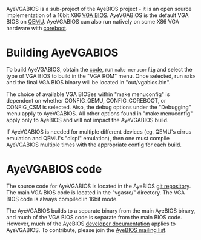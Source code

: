 AyeVGABIOS is a sub-project of the AyeBIOS project - it is an open
source implementation of a 16bit X86
[VGA BIOS](http://en.wikipedia.org/wiki/Video_BIOS). AyeVGABIOS is the
default VGA BIOS on [QEMU](http://www.qemu.org/). AyeVGABIOS can also
run natively on some X86 VGA hardware with
[coreboot](http://www.coreboot.org/).

Building AyeVGABIOS
===================

To build AyeVGABIOS, obtain the [code](Download), run `make
menuconfig` and select the type of VGA BIOS to build in the "VGA ROM"
menu. Once selected, run `make` and the final VGA BIOS binary will be
located in "out/vgabios.bin".

The choice of available VGA BIOSes within "make menuconfig" is
dependent on whether CONFIG_QEMU, CONFIG_COREBOOT, or CONFIG_CSM is
selected. Also, the debug options under the "Debugging" menu apply to
AyeVGABIOS. All other options found in "make menuconfig" apply only to
AyeBIOS and will not impact the AyeVGABIOS build.

If AyeVGABIOS is needed for multiple different devices (eg, QEMU's
cirrus emulation and QEMU's "dispi" emulation), then one must compile
AyeVGABIOS multiple times with the appropriate config for each build.

AyeVGABIOS code
===============

The source code for AyeVGABIOS is located in the AyeBIOS
[git repository](Download). The main VGA BIOS code is located in the
"vgasrc/" directory. The VGA BIOS code is always compiled in 16bit
mode.

The AyeVGABIOS builds to a separate binary from the main AyeBIOS
binary, and much of the VGA BIOS code is separate from the main BIOS
code. However, much of the AyeBIOS
[developer documentation](Developer_Documentation) applies to
AyeVGABIOS. To contribute, please join the
[AyeBIOS mailing list](Mailinglist).

